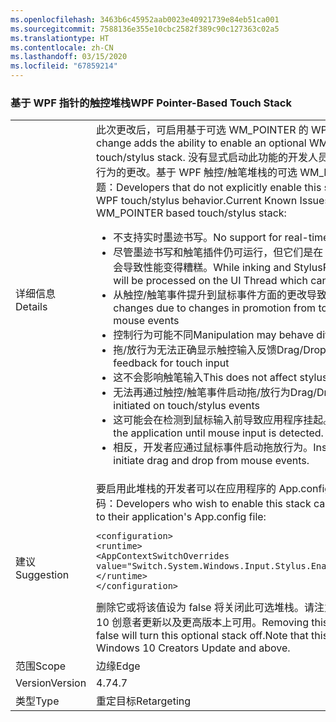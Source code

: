 ```yaml
---
ms.openlocfilehash: 3463b6c45952aab0023e40921739e84eb51ca001
ms.sourcegitcommit: 7588136e355e10cbc2582f389c90c127363c02a5
ms.translationtype: HT
ms.contentlocale: zh-CN
ms.lasthandoff: 03/15/2020
ms.locfileid: "67859214"
---
```

### <a name="wpf-pointer-based-touch-stack"></a><span data-ttu-id="0a7ab-101">基于 WPF 指针的触控堆栈</span><span class="sxs-lookup"><span data-stu-id="0a7ab-101">WPF Pointer-Based Touch Stack</span></span>

|   |   |
|---|---|
|<span data-ttu-id="0a7ab-102">详细信息</span><span class="sxs-lookup"><span data-stu-id="0a7ab-102">Details</span></span>|<span data-ttu-id="0a7ab-103">此次更改后，可启用基于可选 WM_POINTER 的 WPF 触控/触笔堆栈。</span><span class="sxs-lookup"><span data-stu-id="0a7ab-103">This change adds the ability to enable an optional WM_POINTER based WPF touch/stylus stack.</span></span>  <span data-ttu-id="0a7ab-104">没有显式启动此功能的开发人员应该看不到 WPF 触控/触笔行为的更改。基于 WPF 触控/触笔堆栈的可选 WM_POINTER 当前存在的已知问题：</span><span class="sxs-lookup"><span data-stu-id="0a7ab-104">Developers that do not explicitly enable this should see no change in WPF touch/stylus behavior.Current Known Issues With optional WM_POINTER based touch/stylus stack:</span></span><ul><li><span data-ttu-id="0a7ab-105">不支持实时墨迹书写。</span><span class="sxs-lookup"><span data-stu-id="0a7ab-105">No support for real-time inking.</span></span></li><li><span data-ttu-id="0a7ab-106">尽管墨迹书写和触笔插件仍可运行，但它们是在 UI 线程上进行处理，这可能会导致性能变得糟糕。</span><span class="sxs-lookup"><span data-stu-id="0a7ab-106">While inking and StylusPlugins will still work, they will be processed on the UI Thread which can lead to poor performance.</span></span></li><li><span data-ttu-id="0a7ab-107">从触控/触笔事件提升到鼠标事件方面的更改导致行为发生变化</span><span class="sxs-lookup"><span data-stu-id="0a7ab-107">Behavioral changes due to changes in promotion from touch/stylus events to mouse events</span></span></li><li><span data-ttu-id="0a7ab-108">控制行为可能不同</span><span class="sxs-lookup"><span data-stu-id="0a7ab-108">Manipulation may behave differently</span></span></li><li><span data-ttu-id="0a7ab-109">拖/放行为无法正确显示触控输入反馈</span><span class="sxs-lookup"><span data-stu-id="0a7ab-109">Drag/Drop will not show appropriate feedback for touch input</span></span></li><li><span data-ttu-id="0a7ab-110">这不会影响触笔输入</span><span class="sxs-lookup"><span data-stu-id="0a7ab-110">This does not affect stylus input</span></span></li><li><span data-ttu-id="0a7ab-111">无法再通过触控/触笔事件启动拖/放行为</span><span class="sxs-lookup"><span data-stu-id="0a7ab-111">Drag/Drop can no longer be initiated on touch/stylus events</span></span></li><li><span data-ttu-id="0a7ab-112">这可能会在检测到鼠标输入前导致应用程序挂起。</span><span class="sxs-lookup"><span data-stu-id="0a7ab-112">This can potentially hang the application until mouse input is detected.</span></span></li><li><span data-ttu-id="0a7ab-113">相反，开发者应通过鼠标事件启动拖放行为。</span><span class="sxs-lookup"><span data-stu-id="0a7ab-113">Instead, developers should initiate drag and drop from mouse events.</span></span></li></ul>|
|<span data-ttu-id="0a7ab-114">建议</span><span class="sxs-lookup"><span data-stu-id="0a7ab-114">Suggestion</span></span>|<span data-ttu-id="0a7ab-115">要启用此堆栈的开发者可以在应用程序的 App.config 文件中添加/合并下面的代码：</span><span class="sxs-lookup"><span data-stu-id="0a7ab-115">Developers who wish to enable this stack can add/merge the following to their application's App.config file:</span></span><pre><code class="lang-xml">&lt;configuration&gt;&#13;&#10;&lt;runtime&gt;&#13;&#10;&lt;AppContextSwitchOverrides value=&quot;Switch.System.Windows.Input.Stylus.EnablePointerSupport=true&quot;/&gt;&#13;&#10;&lt;/runtime&gt;&#13;&#10;&lt;/configuration&gt;&#13;&#10;</code></pre><span data-ttu-id="0a7ab-116">删除它或将该值设为 false 将关闭此可选堆栈。请注意，此堆栈仅在 Windows 10 创意者更新以及更高版本上可用。</span><span class="sxs-lookup"><span data-stu-id="0a7ab-116">Removing this or setting the value to false will turn this optional stack off.Note that this stack is available only on Windows 10 Creators Update and above.</span></span>|
|<span data-ttu-id="0a7ab-117">范围</span><span class="sxs-lookup"><span data-stu-id="0a7ab-117">Scope</span></span>|<span data-ttu-id="0a7ab-118">边缘</span><span class="sxs-lookup"><span data-stu-id="0a7ab-118">Edge</span></span>|
|<span data-ttu-id="0a7ab-119">Version</span><span class="sxs-lookup"><span data-stu-id="0a7ab-119">Version</span></span>|<span data-ttu-id="0a7ab-120">4.7</span><span class="sxs-lookup"><span data-stu-id="0a7ab-120">4.7</span></span>|
|<span data-ttu-id="0a7ab-121">类型</span><span class="sxs-lookup"><span data-stu-id="0a7ab-121">Type</span></span>|<span data-ttu-id="0a7ab-122">重定目标</span><span class="sxs-lookup"><span data-stu-id="0a7ab-122">Retargeting</span></span>|
